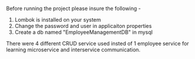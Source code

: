 Before running the project please insure the following - 
1. Lombok is installed on your system
2. Change the password and user in applicaiton properties
3. Create a db named "EmployeeManagementDB" in mysql

There were 4 different CRUD service used insted of 1 employee service for learning microservice and interservice communication.
